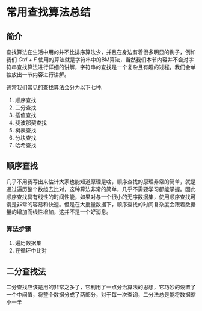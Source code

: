 # 常用查找算法总结

## 简介

查找算法在生活中用的并不比排序算法少，并且在身边有着很多明显的例子，例如我们 *Ctrl + F* 使用的算法就是字符串中的BM算法，当然我们本节内容并不会对字符串查找算法进行详细的讲解，字符串的查找是一个复杂且有趣的过程，我们会单独放出一节内容进行讲解。

通常我们常见的查找算法会分为以下七种:

1. 顺序查找
2. 二分查找
3. 插值查找
4. 斐波那契查找
5. 树表查找
6. 分块查找
7. 哈希查找

## 顺序查找

几乎不用我写出来估计大家也能知道原理是啥，顺序查找的原理非常的简单，就是通过遍历整个数组去比对，这种算法非常的简单，几乎不需要学习都能掌握。因此顺序查找具有线性的时间性能，如果对与一个很小的无序数据集，使用顺序查找可谓是非常的容易和快速。但是在大批量数据下，顺序查找的时间复杂度会跟着数据量的增加而线性增加，这并不是一个好消息。

### 算法步骤

1. 遍历数据集
2. 在循环中比对

## 二分查找法

二分查找应该是用的非常之多了，它利用了一点分治算法的思想，它巧妙的设置了一个中间值，将整个数据分成了两部分，对于每一次查询，二分法总是能将数据缩小一半